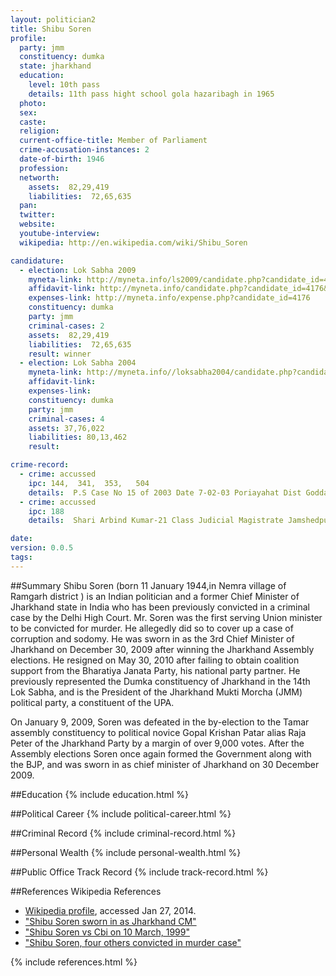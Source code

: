 ```yaml
---
layout: politician2
title: Shibu Soren
profile: 
  party: jmm
  constituency: dumka
  state: jharkhand
  education: 
    level: 10th pass
    details: 11th pass hight school gola hazaribagh in 1965
  photo: 
  sex: 
  caste: 
  religion: 
  current-office-title: Member of Parliament
  crime-accusation-instances: 2
  date-of-birth: 1946
  profession: 
  networth: 
    assets:  82,29,419
    liabilities:  72,65,635
  pan: 
  twitter: 
  website: 
  youtube-interview: 
  wikipedia: http://en.wikipedia.com/wiki/Shibu_Soren

candidature: 
  - election: Lok Sabha 2009
    myneta-link: http://myneta.info/ls2009/candidate.php?candidate_id=4176
    affidavit-link: http://myneta.info/candidate.php?candidate_id=4176&scan=original
    expenses-link: http://myneta.info/expense.php?candidate_id=4176
    constituency: dumka 
    party: jmm
    criminal-cases: 2
    assets:  82,29,419
    liabilities:  72,65,635
    result: winner 
  - election: Lok Sabha 2004
    myneta-link: http://myneta.info//loksabha2004/candidate.php?candidate_id=1494
    affidavit-link: 
    expenses-link: 
    constituency: dumka 
    party: jmm
    criminal-cases: 4
    assets: 37,76,022
    liabilities: 80,13,462
    result:  

crime-record: 
  - crime: accussed
    ipc: 144,  341,  353,   504
    details:  P.S Case No 15 of 2003 Date 7-02-03 Poriayahat Dist Godda Jharkhand 1st Class Judicial Magistrate 13-10-2003 Cogningence Substance of Accusation Explain On 10-09-2004   
  - crime: accussed
    ipc: 188
    details:  Shari Arbind Kumar-21 Class Judicial Magistrate Jamshedpur Case No G.R.No 1368-99 185-99 Date 09-08-99, Date of Order Of the Court Cognizance 06-09-2006 (Not Available Disposed C.J.M.B.S.City Bokaro,B.S City P.S Case No 2/2003,Date of Order Of the Court Cognizance Not Available However Bail Was Grantd On 10-01-03 No Charge Sheet Has Been Filed323, 342, 504, 347, 348 , 34 (2)Add. Session Judge Giridih Fir No 3(4)/75 P.S Pirtand Date of Order Of the Court Cognizance 10-01-2005147, 148, 307, 302, 201(3)S.D.J.M Jamtara G.R 30/75 P.S No 7-75 Date 31-01-75 Date of Order Of the Court Cognizance 06-09-86148, 149, 302, 436, 429  

date: 
version: 0.0.5
tags: 
---
```

##Summary
Shibu Soren (born 11 January 1944,in Nemra village of Ramgarh district ) is an Indian politician and a former Chief Minister of Jharkhand state in India who has been previously convicted in a criminal case by the Delhi High Court. Mr. Soren was the first serving Union minister to be convicted for murder. He allegedly did so to cover up a case of corruption and sodomy. He was sworn in as the 3rd Chief Minister of Jharkhand on December 30, 2009 after winning the Jharkhand Assembly elections. He resigned on May 30, 2010 after failing to obtain coalition support from the Bharatiya Janata Party, his national party partner. He previously represented the Dumka constituency of Jharkhand in the 14th Lok Sabha, and is the President of the Jharkhand Mukti Morcha (JMM) political party, a constituent of the UPA.

On January 9, 2009, Soren was defeated in the by-election to the Tamar assembly constituency to political novice Gopal Krishan Patar alias Raja Peter of the Jharkhand Party by a margin of over 9,000 votes. After the Assembly elections Soren once again formed the Government along with the BJP, and was sworn in as chief minister of Jharkhand on 30 December 2009.


##Education
{% include education.html %}


##Political Career
{% include political-career.html %}


##Criminal Record
{% include criminal-record.html %}


##Personal Wealth
{% include personal-wealth.html %}


##Public Office Track Record
{% include track-record.html %}


##References
Wikipedia References
- [Wikipedia profile]({{page.profile.wikipedia}}), accessed Jan 27, 2014.
- ["Shibu Soren sworn in as Jharkhand CM"][wiki1]
- ["Shibu Soren vs Cbi on 10 March, 1999"][wiki2]
- ["Shibu Soren, four others convicted in murder case"][wiki3]

[wiki1]: http://www.rediff.com/news/2008/aug/27jhar.htm
[wiki2]: http://indiankanoon.org/doc/782555/
[wiki3]: http://articles.timesofindia.indiatimes.com/2006-11-28/india/27801788_1_ajay-kumar-mehta-shailendra-bhattacharya-shashi-nath-jha


{% include references.html %}